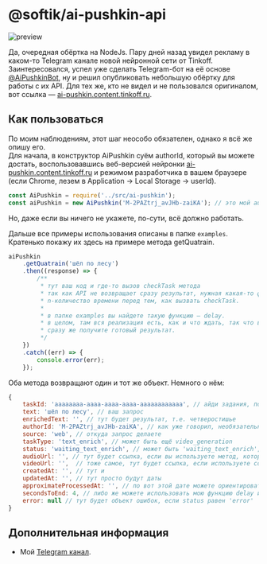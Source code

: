 # @softik/ai-pushkin-api

![preview](https://i.ibb.co/mCLhkyK/2147483648-211294.jpg)

Да, очередная обёртка на NodeJs. Пару дней назад увидел рекламу в каком-то Telegram канале новой нейронной сети от Tinkoff. Заинтересовался, успел уже сделать Telegram-бот на её основе [@AiPushkinBot](https://t.me/AiPushkinBot), ну и решил опубликовать небольшую обёртку для работы с их API.
Для тех же, кто не видел и не пользовался оригиналом, вот ссылка — [ai-pushkin.content.tinkoff.ru](https://ai-pushkin.content.tinkoff.ru/).

## Как пользоваться

По моим наблюдениям, этот шаг неособо обязателен, однако я всё же опишу его.\
Для начала, в конструктор AiPushkin суём authorId, который вы можете достать, воспользовавшись веб-версией нейронки [ai-pushkin.content.tinkoff.ru](https://ai-pushkin.content.tinkoff.ru/) и режимом разработчика в вашем браузере (если Chrome, лезем в Application -> Local Storage -> userId).

```javascript
const AiPushkin = require('../src/ai-pushkin');
const aiPushkin = new AiPushkin('M-2PAZtrj_avJHb-zaiKA'); // это мой authorId, можете и его использовать, без разницы
```

Но, даже если вы ничего не укажете, по-сути, всё должно работать.

Дальше все примеры использования описаны в папке `examples`. Кратенько покажу их здесь на примере метода getQuatrain.

```javascript
aiPushkin
    .getQuatrain('шёл по лесу')
    .then((response) => {
        /**
         * тут ваш код и где-то вызов checkTask метода
         * так как API не возвращает сразу результат, нужная какая-то функция, которая подождёт
         * n-количество времени перед тем, как вызвать checkTask.
         *
         * в папке examples вы найдете такую функцию — delay.
         * в целом, там вся реализация есть, как и что ждать, так что вызывав node examples/getQuatrain.js вы
         * сразу же получите готовый результат.
         */
    })
    .catch((err) => {
        console.error(err);
    });
```

Оба метода возвращают один и тот же объект. Немного о нём:

```javascript
{
    taskId: 'aaaaaaaa-aaaa-aaaa-aaaa-aaaaaaaaaaaa', // айди задания, по нему нужно делать запрос checkTask
    text: 'шёл по лесу', // ваш запрос
    enrichedText: '', // тут будет результат, т.е. четверостишье
    authorId: 'M-2PAZtrj_avJHb-zaiKA', // как уже говорил, необязательное поле, но, возможно понадобится
    source: 'web', // откуда запрос делаете
    taskType: 'text_enrich', // может быть ещё video_generation
    status: 'waiting_text_enrich', // может быть 'waiting_text_enrich', 'waiting_audio_generation', 'waiting_video_generation', 'success' и 'error'
    audioUrl: '', // тут будет ссылка, если вы используете метод, который генерирует видео
    videoUrl: '',  // тоже самое, тут будет ссылка, если используете соответствующий метод
    createdAt: '', // тут и
    updatedAt: '', // тут просто будут даты
    approximateProcessedAt: '', // по вот этой дате можете ориентироваться, когда делать checkTask запрос
    secondsToEnd: 4, // либо же можете использовать мою функцию delay и засунуть туда это значение, функция подождет эти секунды, и дальше можете делать checkTask запрос
    error: null // тут будет объект ошибок, если status равен 'error'
}
```

## Дополнительная информация

-   Мой [Telegram канал](https://t.me/softik).
